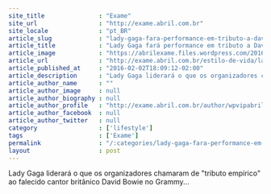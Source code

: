 ```yaml
---
site_title               : "Exame"
site_url                 : "http://exame.abril.com.br"
site_locale              : "pt_BR"
article_slug             : "lady-gaga-fara-performance-em-tributo-a-david-bowie"
article_title            : "Lady Gaga fará performance em tributo a David Bowie"
article_image            : "https://abrilexame.files.wordpress.com/2016/09/size_960_16_9_lady8.jpg?quality=70&strip=all&w=960"
article_url              : "http://exame.abril.com.br/estilo-de-vida/lady-gaga-fara-performance-em-tributo-a-david-bowie/"
article_published_at     : "2016-02-02T18:09:12-02:00"
article_description      : "Lady Gaga liderará o que os organizadores chamaram de 'tributo empírico' ao falecido cantor britânico David Bowie no Grammy..."
article_author_name      : ""
article_author_image     : null
article_author_biography : null
article_author_profile   : "http://exame.abril.com.br/author/wpvipabril/"
article_author_facebook  : null
article_author_twitter   : null
category                 : ['lifestyle']
tags                     : ['Exame']
permalink                : "/:categories/lady-gaga-fara-performance-em-tributo-a-david-bowie/"
layout                   : post
---
```


Lady Gaga liderará o que os organizadores chamaram de "tributo empírico" ao falecido cantor britânico David Bowie no Grammy...
